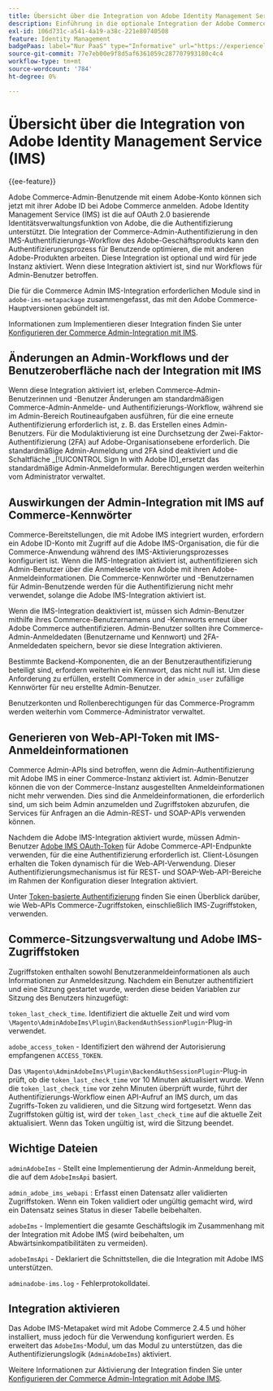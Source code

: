 ```yaml
---
title: Übersicht über die Integration von Adobe Identity Management Service (IMS)
description: Einführung in die optionale Integration der Adobe Commerce Admin-Anmeldung mit Adobe IMS
exl-id: 106d731c-a541-4a19-a38c-221e80740508
feature: Identity Management
badgePaas: label="Nur PaaS" type="Informative" url="https://experienceleague.adobe.com/en/docs/commerce/user-guides/product-solutions" tooltip="Gilt nur für Adobe Commerce in Cloud-Projekten (von Adobe verwaltete PaaS-Infrastruktur) und lokale Projekte."
source-git-commit: 77e7eb00e9f8d5af6361059c287707993180c4c4
workflow-type: tm+mt
source-wordcount: '784'
ht-degree: 0%

---
```


# Übersicht über die Integration von Adobe Identity Management Service (IMS)

{{ee-feature}}

Adobe Commerce-Admin-Benutzende mit einem Adobe-Konto können sich jetzt mit ihrer Adobe ID bei Adobe Commerce anmelden. Adobe Identity Management Service (IMS) ist die auf OAuth 2.0 basierende Identitätsverwaltungsfunktion von Adobe, die die Authentifizierung unterstützt. Die Integration der Commerce-Admin-Authentifizierung in den IMS-Authentifizierungs-Workflow des Adobe-Geschäftsprodukts kann den Authentifizierungsprozess für Benutzende optimieren, die mit anderen Adobe-Produkten arbeiten. Diese Integration ist optional und wird für jede Instanz aktiviert. Wenn diese Integration aktiviert ist, sind nur Workflows für Admin-Benutzer betroffen. 

Die für die Commerce Admin IMS-Integration erforderlichen Module sind in `adobe-ims-metapackage` zusammengefasst, das mit den Adobe Commerce-Hauptversionen gebündelt ist.

Informationen zum Implementieren dieser Integration finden Sie unter [Konfigurieren der Commerce Admin-Integration mit IMS](./adobe-ims-config.md).

## Änderungen an Admin-Workflows und der Benutzeroberfläche nach der Integration mit IMS

Wenn diese Integration aktiviert ist, erleben Commerce-Admin-Benutzerinnen und -Benutzer Änderungen am standardmäßigen Commerce-Admin-Anmelde- und Authentifizierungs-Workflow, während sie im Admin-Bereich Routineaufgaben ausführen, für die eine erneute Authentifizierung erforderlich ist, z. B. das Erstellen eines Admin-Benutzers. Für die Modulaktivierung ist eine Durchsetzung der Zwei-Faktor-Authentifizierung (2FA) auf Adobe-Organisationsebene erforderlich. Die standardmäßige Admin-Anmeldung und 2FA sind deaktiviert und die Schaltfläche _[!UICONTROL Sign In with Adobe ID]_ersetzt das standardmäßige Admin-Anmeldeformular. Berechtigungen werden weiterhin vom Administrator verwaltet.

## Auswirkungen der Admin-Integration mit IMS auf Commerce-Kennwörter

Commerce-Bereitstellungen, die mit Adobe IMS integriert wurden, erfordern ein Adobe ID-Konto mit Zugriff auf die Adobe IMS-Organisation, die für die Commerce-Anwendung während des IMS-Aktivierungsprozesses konfiguriert ist.  Wenn die IMS-Integration aktiviert ist, authentifizieren sich Admin-Benutzer über die Anmeldeseite von Adobe mit ihren Adobe-Anmeldeinformationen. Die Commerce-Kennwörter und -Benutzernamen für Admin-Benutzende werden für die Authentifizierung nicht mehr verwendet, solange die Adobe IMS-Integration aktiviert ist.

Wenn die IMS-Integration deaktiviert ist, müssen sich Admin-Benutzer mithilfe ihres Commerce-Benutzernamens und -Kennworts erneut über Adobe Commerce authentifizieren. Admin-Benutzer sollten ihre Commerce-Admin-Anmeldedaten (Benutzername und Kennwort) und 2FA-Anmeldedaten speichern, bevor sie diese Integration aktivieren.

Bestimmte Backend-Komponenten, die an der Benutzerauthentifizierung beteiligt sind, erfordern weiterhin ein Kennwort, das nicht null ist. Um diese Anforderung zu erfüllen, erstellt Commerce in der `admin_user` zufällige Kennwörter für neu erstellte Admin-Benutzer.

Benutzerkonten und Rollenberechtigungen für das Commerce-Programm werden weiterhin vom Commerce-Administrator verwaltet.


## Generieren von Web-API-Token mit IMS-Anmeldeinformationen

Commerce Admin-APIs sind betroffen, wenn die Admin-Authentifizierung mit Adobe IMS in einer Commerce-Instanz aktiviert ist. Admin-Benutzer können die von der Commerce-Instanz ausgestellten Anmeldeinformationen nicht mehr verwenden. Dies sind die Anmeldeinformationen, die erforderlich sind, um sich beim Admin anzumelden und Zugriffstoken abzurufen, die Services für Anfragen an die Admin-REST- und SOAP-APIs verwenden können.

Nachdem die Adobe IMS-Integration aktiviert wurde, müssen Admin-Benutzer [Adobe IMS OAuth-Token](https://developer.adobe.com/developer-console/docs/guides/authentication/OAuthIntegration/) für Adobe Commerce-API-Endpunkte verwenden, für die eine Authentifizierung erforderlich ist. Client-Lösungen erhalten die Token dynamisch für die Web-API-Verwendung. Dieser Authentifizierungsmechanismus ist für REST- und SOAP-Web-API-Bereiche im Rahmen der Konfiguration dieser Integration aktiviert.

Unter [Token-basierte Authentifizierung](https://developer.adobe.com/commerce/webapi/get-started/authentication/gs-authentication-token/) finden Sie einen Überblick darüber, wie Web-APIs Commerce-Zugriffstoken, einschließlich IMS-Zugriffstoken, verwenden.

## Commerce-Sitzungsverwaltung und Adobe IMS-Zugriffstoken

Zugriffstoken enthalten sowohl Benutzeranmeldeinformationen als auch Informationen zur Anmeldesitzung. Nachdem ein Benutzer authentifiziert und eine Sitzung gestartet wurde, werden diese beiden Variablen zur Sitzung des Benutzers hinzugefügt:

`token_last_check_time`. Identifiziert die aktuelle Zeit und wird vom `\Magento\AdminAdobeIms\Plugin\BackendAuthSessionPlugin`-Plug-in verwendet.

`adobe_access_token` - Identifiziert den während der Autorisierung empfangenen `ACCESS_TOKEN`.

Das `\Magento\AdminAdobeIms\Plugin\BackendAuthSessionPlugin`-Plug-in prüft, ob die `token_last_check_time` vor 10 Minuten aktualisiert wurde. Wenn die `token_last_check_time` vor zehn Minuten überprüft wurde, führt der Authentifizierungs-Workflow einen API-Aufruf an IMS durch, um das Zugriffs-Token zu validieren, und die Sitzung wird fortgesetzt. Wenn das Zugriffstoken gültig ist, wird der `token_last_check_time` auf die aktuelle Zeit aktualisiert. Wenn das Token ungültig ist, wird die Sitzung beendet.

## Wichtige Dateien

`adminAdobeIms` - Stellt eine Implementierung der Admin-Anmeldung bereit, die auf dem `AdobeImsApi` basiert.

`admin_adobe_ims_webapi` : Erfasst einen Datensatz aller validierten Zugriffstoken. Wenn ein Token validiert oder ungültig gemacht wird, wird ein Datensatz seines Status in dieser Tabelle beibehalten.

`adobeIms` - Implementiert die gesamte Geschäftslogik im Zusammenhang mit der Integration mit Adobe IMS (wird beibehalten, um Abwärtsinkompatibilitäten zu vermeiden).

`adobeImsApi` - Deklariert die Schnittstellen, die die Integration mit Adobe IMS unterstützen.

`adminadobe-ims.log` - Fehlerprotokolldatei.

## Integration aktivieren

Das Adobe IMS-Metapaket wird mit Adobe Commerce 2.4.5 und höher installiert, muss jedoch für die Verwendung konfiguriert werden. Es erweitert das `AdobeIms`-Modul, um das Modul zu unterstützen, das die Authentifizierungslogik (`AdminAdobeIms`) aktiviert.

Weitere Informationen zur Aktivierung der Integration finden Sie unter [Konfigurieren der Commerce Admin-Integration mit Adobe IMS](./adobe-ims-config.md).
